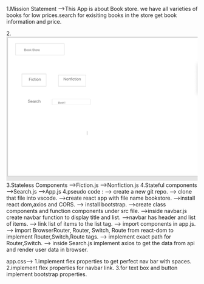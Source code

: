 
1.Mission Statement
-->This App is  about Book store.
we have all varieties of books for low prices.search for exisiting books in the store get book information and price.

2.![wireframe](./Screen%20Shot%202020-04-24%20at%202.22.17%20PM.png)
3.Stateless Components
-->Fiction.js
-->Nonfiction.js
4.Stateful components
-->Search.js
-->App.js
4.pseudo code :
 --> create a new git repo.
 --> clone that file into vscode.
 -->create react app with file name bookstore.
 -->install react dom,axios and CORS.
 --> install bootstrap.
 -->create class components and function components under src file.
 -->inside navbar.js create navbar function to display title and list.
 -->navbar has header and list of items.
 --> link  list of items to the list tag.
 --> import components in app.js.
 --> import BrowserRouter, Router, Switch, Route from react-dom to implement Router,Switch,Route tags.
--> implement exact path for Router,Switch.
--> inside Search.js implement axios to get the data from api and render user data in browser.



 
 app.css--> 1.implement  flex properties to get perfect nav bar with spaces.
 2.implement  flex properties for  navbar link.
 3.for text box and button implement bootstrap properties. 


 